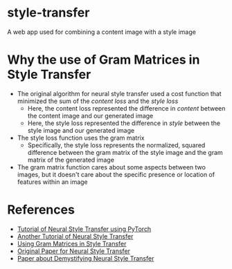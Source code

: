 # style-transfer
A web app used for combining a content image with a style image

# Why the use of Gram Matrices in Style Transfer
- The original algorithm for neural style transfer used a cost function that minimized the sum of the *content loss* and the *style loss*
	- Here, the content loss represented the difference in *content* between the content image and our generated image
	- Here, the style loss represented the difference in *style* between the style image and our generated image
- The style loss function uses the gram matrix
	- Specifically, the style loss represents the normalized, squared difference between the gram matrix of the style image and the gram matrix of the generated image
- The gram matrix function cares about some aspects between two images, but it doesn't care about the specific presence or location of features within an image

# References
- [Tutorial of Neural Style Transfer using PyTorch](https://pytorch.org/tutorials/advanced/neural_style_tutorial.html)
- [Another Tutorial of Neural Style Transfer](https://nextjournal.com/gkoehler/pytorch-neural-style-transfer)
- [Using Gram Matrices in Style Transfer](https://www.quora.com/In-a-neural-style-transfer-why-does-using-Gram-matrices-keep-the-style)
- [Original Paper for Neural Style Transfer](https://arxiv.org/abs/1508.06576)
- [Paper about Demystifying Neural Style Transfer](https://arxiv.org/abs/1701.01036)
